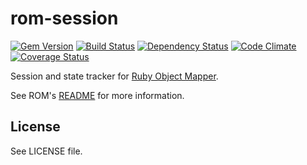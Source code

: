 # rom-session

[![Gem Version](https://badge.fury.io/rb/rom-session.png)][gem]
[![Build Status](https://travis-ci.org/rom-rb/rom-session.png?branch=master)][travis]
[![Dependency Status](https://gemnasium.com/rom-rb/rom-session.png)][gemnasium]
[![Code Climate](https://codeclimate.com/github/rom-rb/rom-session.png)][codeclimate]
[![Coverage Status](https://coveralls.io/repos/rom-rb/rom-session/badge.png?branch=master)][coveralls]

[gem]: https://rubygems.org/gems/rom-session
[travis]: https://travis-ci.org/rom-rb/rom-session
[gemnasium]: https://gemnasium.com/rom-rb/rom-session
[codeclimate]: https://codeclimate.com/github/rom-rb/rom-session
[coveralls]: https://coveralls.io/r/rom-rb/rom-session

Session and state tracker for [Ruby Object Mapper](http://rom-rb.org).

See ROM's [README](https://github.com/rom-rb/rom) for more information.

## License

See LICENSE file.

